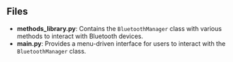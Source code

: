 
## Files

- **methods_library.py**: Contains the `BluetoothManager` class with various methods to interact with Bluetooth devices.
- **main.py**: Provides a menu-driven interface for users to interact with the `BluetoothManager` class.

